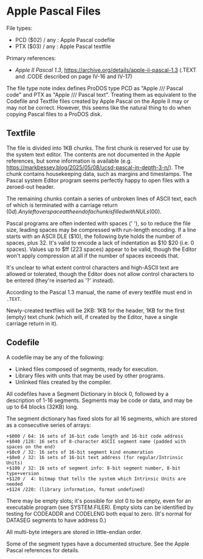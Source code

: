 # Apple Pascal Files #

File types:
 - PCD ($02) / any : Apple Pascal codefile
 - PTX ($03) / any : Apple Pascal textfile

Primary references:
 - _Apple II Pascal 1.3_, https://archive.org/details/apple-ii-pascal-1.3
   (.TEXT and .CODE described on page IV-16 and IV-17)

The file type note index defines ProDOS type PCD as "Apple /// Pascal code" and PTX as "Apple ///
Pascal text".  Treating them as equivalent to the Codefile and Textfile files created by Apple
Pascal on the Apple II may or may not be correct.  However, this seems like the natural thing
to do when copying Pascal files to a ProDOS disk.

## Textfile ##

The file is divided into 1KB chunks.  The first chunk is reserved for use by the system text
editor.  The contents are not documented in the Apple references, but some information is
available (e.g. https://markbessey.blog/2025/05/08/ucsd-pascal-in-depth-3-n/).  The chunk contains
housekeeping data, such as margins and timestamps.  The Pascal system Editor program seems
perfectly happy to open files with a zeroed-out header.

The remaining chunks contain a series of unbroken lines of ASCII text, each of which is
terminated with a carriage return ($0d).  Any leftover space at the end of a chunk is filled
with NULs ($00).

Pascal programs are often indented with spaces (' '), so to reduce the file size, leading spaces
may be compressed with run-length encoding.  If a line starts with an ASCII DLE ($10), the
following byte holds the number of spaces, plus 32.  It's valid to encode a lack of indentation
as $10 $20 (i.e. 0 spaces).  Values up to $ff (223 spaces) appear to be valid, though the Editor
won't apply compression at all if the number of spaces exceeds that.

It's unclear to what extent control characters and high-ASCII text are allowed or tolerated,
though the Editor does not allow control characters to be entered (they're inserted as '?'
instead).

According to the Pascal 1.3 manual, the name of every textfile must end in `.TEXT`.

Newly-created textfiles will be 2KB: 1KB for the header, 1KB for the first (empty) text chunk
(which will, if created by the Editor, have a single carriage return in it).

## Codefile ##

A codefile may be any of the following:
 - Linked files composed of segments, ready for execution.
 - Library files with units that may be used by other programs.
 - Unlinked files created by the compiler.

All codefiles have a Segment Dictionary in block 0, followed by a description of 1-16 segments.
Segments may be code or data, and may be up to 64 blocks (32KB) long.

The segment dictionary has fixed slots for all 16 segments, which are stored as a consecutive
series of arrays:
```
+$000 / 64: 16 sets of 16-bit code length and 16-bit code address
+$040 /128: 16 sets of 8-character ASCII segment name (padded with spaces on the end)
+$0c0 / 32: 16 sets of 16-bit segment kind enumeration
+$0e0 / 32: 16 sets of 16-bit text address (for regular/Intrinsic Units)
+$100 / 32: 16 sets of segment info: 8-bit segment number, 8-bit type+version
+$120 /  4: bitmap that tells the system which Intrinsic Units are needed
+$124 /220: (library information, format undefined)
```
There may be empty slots; it's possible for slot 0 to be empty, even for an executable program
(see SYSTEM.FILER).  Empty slots can be identified by testing for CODEADDR and CODELENG both
equal to zero.  (It's normal for DATASEG segments to have address 0.)

All multi-byte integers are stored in little-endian order.

Some of the segment types have a documented structure.  See the Apple Pascal references for
details.
